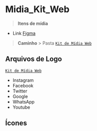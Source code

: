 # Midia_Kit_Web
> **Itens de mídia**


* Link [Figma](https://www.figma.com/file/ckg5s9jHXYXbtZzsfM1OC9/Kit-de-M%C3%ADdia-Web?node-id=0%3A1)

> **Caminho** > Pasta [`Kit de Mídia Web`](https://github.com/savioandre/Midia_Kit_Web/tree/main/Kit%20de%20M%C3%ADdia%20Web) 

## Arquivos de Logo  
[`Kit de Mídia Web`](https://github.com/savioandre/Midia_Kit_Web/tree/main/Kit%20de%20M%C3%ADdia%20Web) 
* Instagram
* Facebook
* Twitter
* Google
* WhatsApp
* Youtube

## Ícones



